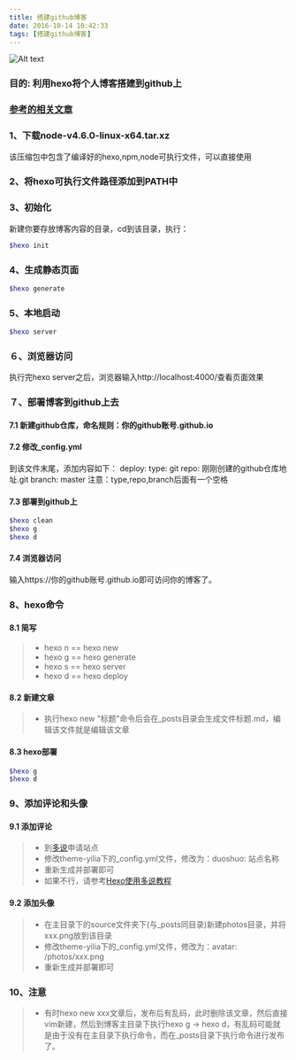 ```yaml
---
title: 搭建github博客
date: 2016-10-14 10:42:33
tags: [搭建github博客]
---
```

![Alt text](https://damotiansheng.github.io/photos/damotiansheng.png)

### 目的: 利用hexo将个人博客搭建到github上
### [参考的相关文章](http://blog.netpi.me/%E5%AE%9E%E7%94%A8/hexo/)
<!--more-->
### 1、下载node-v4.6.0-linux-x64.tar.xz
该压缩包中包含了编译好的hexo,npm,node可执行文件，可以直接使用

### 2、将hexo可执行文件路径添加到PATH中

### 3、初始化
新建你要存放博客内容的目录，cd到该目录，执行：
``` bash
$hexo init
```
### 4、生成静态页面
``` bash
$hexo generate
```

### 5、本地启动
``` bash
$hexo server
```

### ６、浏览器访问
执行完hexo server之后，浏览器输入http://localhost:4000/查看页面效果

### ７、部署博客到github上去
#### 7.1 新建github仓库，命名规则：你的github账号.github.io
#### 7.2 修改_config.yml
到该文件末尾，添加内容如下：
deploy:
    type: git
    repo: 刚刚创建的github仓库地址.git
    branch: master
注意：type,repo,branch后面有一个空格


#### 7.3 部署到github上
``` bash
$hexo clean
$hexo g
$hexo d
```

#### 7.4 浏览器访问
输入https://你的github账号.github.io即可访问你的博客了。

### 8、hexo命令
#### 8.1 简写
>* hexo n == hexo new
>* hexo g == hexo generate
>* hexo s == hexo server
>* hexo d == hexo deploy

#### 8.2 新建文章
>* 执行hexo new "标题"命令后会在_posts目录会生成文件标题.md，编辑该文件就是编辑该文章

#### 8.3 hexo部署
``` bash
$hexo g
$hexo d
```

### 9、添加评论和头像
#### 9.1 添加评论
>* 到[多说](http://duoshuo.com/create-site/)申请站点
>* 修改theme-yilia下的_config.yml文件，修改为：duoshuo: 站点名称
>* 重新生成并部署即可
>* 如果不行，请参考[Hexo使用多说教程](http://dev.duoshuo.com/threads/541d3b2b40b5abcd2e4df0e9)

#### 9.2 添加头像
>* 在主目录下的source文件夹下(与_posts同目录)新建photos目录，并将xxx.png放到该目录
>* 修改theme-yilia下的_config.yml文件，修改为：avatar: /photos/xxx.png
>* 重新生成并部署即可

### 10、注意
>* 有时hexo new xxx文章后，发布后有乱码，此时删除该文章，然后直接vim新建，然后到博客主目录下执行hexo g -> hexo d，有乱码可能就是由于没有在主目录下执行命令，而在_posts目录下执行命令进行发布了。

